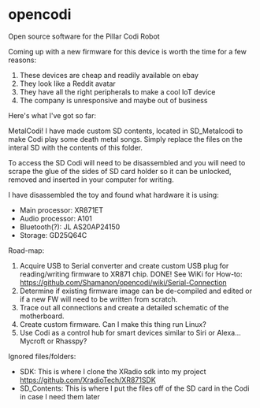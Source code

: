 # opencodi
Open source software for the Pillar Codi Robot

Coming up with a new firmware for this device is worth the time for a few reasons:

  1. These devices are cheap and readily available on ebay
  2. They look like a Reddit avatar
  3. They have all the right peripherals to make a cool IoT device
  4. The company is unresponsive and maybe out of business

Here's what I've got so far:

MetalCodi!
I have made custom SD contents, located in SD_Metalcodi to make Codi play some death metal songs. Simply replace the files on the interal SD with the contents of this folder. 

To access the SD Codi will need to be disassembled and you will need to scrape the glue of the sides of SD card holder so it can be unlocked, removed and inserted in your computer for writing. 

I have disassembled the toy and found what hardware it is using:

  * Main processor: XR871ET
  * Audio processor: A101
  * Bluetooth(?): JL AS20AP24150
  * Storage: GD25Q64C

Road-map:

  1. Acquire USB to Serial converter and create custom USB plug for reading/writing firmware to XR871 chip.
     DONE! See WiKi for How-to: https://github.com/Shamanon/opencodi/wiki/Serial-Connection
  2. Determine if existing firmware image can be de-compiled and edited or if a new FW will need to be written from scratch.
  3. Trace out all connections and create a detailed schematic of the motherboard.
  4. Create custom firmware. Can I make this thing run Linux?
  5. Use Codi as a control hub for smart devices similar to Siri or Alexa... Mycroft or Rhasspy?

Ignored files/folders:

  * SDK: This is where I clone the XRadio sdk into my project https://github.com/XradioTech/XR871SDK
  * SD_Contents: This is where I put the files off of the SD card in the Codi in case I need them later
